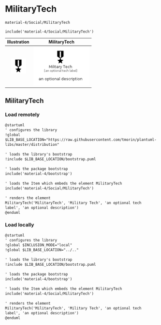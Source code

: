 # MilitaryTech


```text
material-4/Social/MilitaryTech
```

```text
include('material-4/Social/MilitaryTech')
```



| Illustration | MilitaryTech |
| :---: | :---: |
| ![illustration for Illustration](../../material-4/Social/MilitaryTech.png) | ![illustration for MilitaryTech](../../material-4/Social/MilitaryTech.Local.png) |




## MilitaryTech

### Load remotely
```plantuml
@startuml
' configures the library
!global $LIB_BASE_LOCATION="https://raw.githubusercontent.com/tmorin/plantuml-libs/master/distribution"

' loads the library's bootstrap
!include $LIB_BASE_LOCATION/bootstrap.puml

' loads the package bootstrap
include('material-4/bootstrap')

' loads the Item which embeds the element MilitaryTech
include('material-4/Social/MilitaryTech')

' renders the element
MilitaryTech('MilitaryTech', 'Military Tech', 'an optional tech label', 'an optional description')
@enduml
```

### Load locally
```plantuml
@startuml
' configures the library
!global $INCLUSION_MODE="local"
!global $LIB_BASE_LOCATION="../.."

' loads the library's bootstrap
!include $LIB_BASE_LOCATION/bootstrap.puml

' loads the package bootstrap
include('material-4/bootstrap')

' loads the Item which embeds the element MilitaryTech
include('material-4/Social/MilitaryTech')

' renders the element
MilitaryTech('MilitaryTech', 'Military Tech', 'an optional tech label', 'an optional description')
@enduml
```

